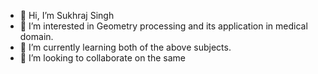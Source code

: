 - 👋 Hi, I’m Sukhraj Singh
- 👀 I’m interested in Geometry processing and its application in medical domain.
- 🌱 I’m currently learning both of the above subjects.
- 💞️ I’m looking to collaborate on the same

<!---
Namdhari/Namdhari is a ✨ special ✨ repository because its `README.md` (this file) appears on your GitHub profile.
You can click the Preview link to take a look at your changes.
--->
